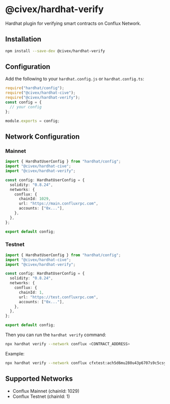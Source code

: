 # @civex/hardhat-verify

Hardhat plugin for verifying smart contracts on Conflux Network.

## Installation

```bash
npm install --save-dev @civex/hardhat-verify
```

## Configuration

Add the following to your `hardhat.config.js` or `hardhat.config.ts`:

```javascript
require("hardhat/config");
require("@civex/hardhat-cive");
require("@civex/hardhat-verify");
const config = {
  // your config
};

module.exports = config;
```

## Network Configuration

### Mainnet

```typescript
import { HardhatUserConfig } from "hardhat/config";
import "@civex/hardhat-cive";
import "@civex/hardhat-verify";

const config: HardhatUserConfig = {
  solidity: "0.8.24",
  networks: {
    conflux: {
      chainId: 1029,
      url: "https://main.confluxrpc.com",
      accounts: ["0x..."],
    },
  },
};

export default config;
```

### Testnet

```typescript
import { HardhatUserConfig } from "hardhat/config";
import "@civex/hardhat-cive";
import "@civex/hardhat-verify";

const config: HardhatUserConfig = {
  solidity: "0.8.24",
  networks: {
    conflux: {
      chainId: 1,
      url: "https://test.confluxrpc.com",
      accounts: ["0x..."],
    },
  },
};

export default config;
```

Then you can run the `hardhat verify` command:

```bash
npx hardhat verify --network conflux <CONTRACT_ADDRESS>
```

Example:

```bash
npx hardhat verify --network conflux cfxtest:ach5d6mu280u43p6707s9c5csymzsa19s2uxzstd0p
```

## Supported Networks

- Conflux Mainnet (chainId: 1029)
- Conflux Testnet (chainId: 1)
